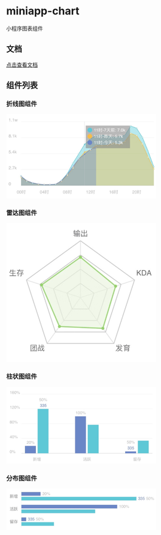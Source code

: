 # miniapp-chart
小程序图表组件

## 文档
[点击查看文档](https://yuanzm.github.io/miniapp-charts/)

## 组件列表

### 折线图组件
<img src="imgs/linechart.jpg" width=400>

### 雷达图组件
<img src="imgs/radar.jpg" width=400>

### 柱状图组件
<img src="imgs/barchart.jpg" width=400>

### 分布图组件
<img src="imgs/distribution.jpg" width=400>

